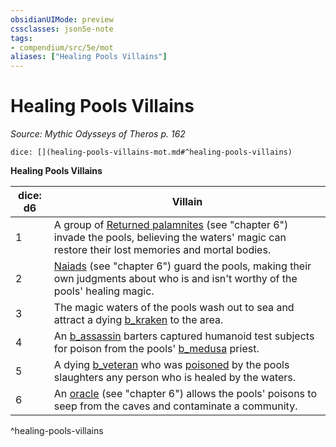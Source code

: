 ```yaml
---
obsidianUIMode: preview
cssclasses: json5e-note
tags:
- compendium/src/5e/mot
aliases: ["Healing Pools Villains"]
---
```

# Healing Pools Villains
*Source: Mythic Odysseys of Theros p. 162* 

`dice: [](healing-pools-villains-mot.md#^healing-pools-villains)`

**Healing Pools Villains**

| dice: d6 | Villain |
|----------|---------|
| 1 | A group of [Returned palamnites](b_returned-palamnite-mot.md) (see "chapter 6") invade the pools, believing the waters' magic can restore their lost memories and mortal bodies. |
| 2 | [Naiads](b_naiad-mot.md) (see "chapter 6") guard the pools, making their own judgments about who is and isn't worthy of the pools' healing magic. |
| 3 | The magic waters of the pools wash out to sea and attract a dying [b_kraken](2.%20GM%20Tools/5eTools%20Compendium%20&%20Rules/z_compendium/bestiary/monstrosity/b_kraken.md) to the area. |
| 4 | An [b_assassin](b_assassin.md) barters captured humanoid test subjects for poison from the pools' [b_medusa](b_medusa.md) priest. |
| 5 | A dying [b_veteran](b_veteran.md) who was [poisoned](_conditions.md#poisoned) by the pools slaughters any person who is healed by the waters. |
| 6 | An [oracle](b_oracle-mot.md) (see "chapter 6") allows the pools' poisons to seep from the caves and contaminate a community. |
^healing-pools-villains